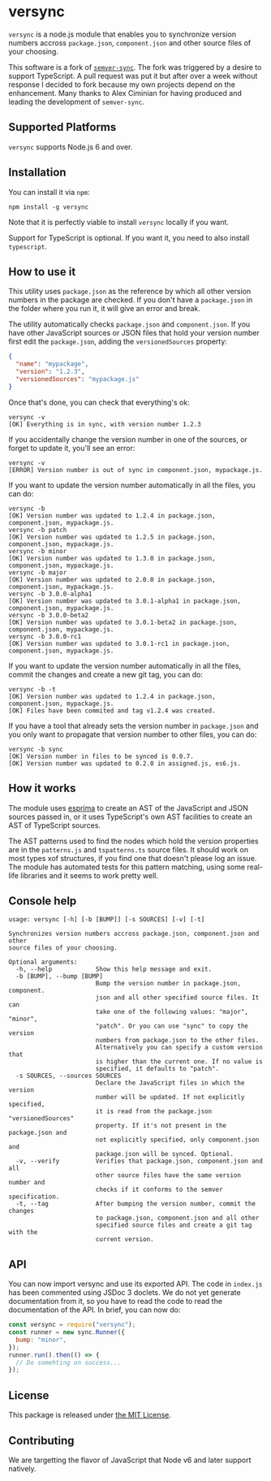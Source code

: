 # versync

`versync` is a node.js module that enables you to synchronize version numbers
accross `package.json`, `component.json` and other source files of your
choosing.

This software is a fork of
[`semver-sync`](https://github.com/cimi/semver-sync). The fork was triggered by
a desire to support TypeScript. A pull request was put it but after over a week
without response I decided to fork because my own projects depend on the
enhancement. Many thanks to Alex Ciminian for having produced and leading the
development of `semver-sync`.

## Supported Platforms

`versync` supports Node.js 6 and over.

## Installation

You can install it via `npm`:

```console
npm install -g versync
```

Note that it is perfectly viable to install `versync` locally if you want.

Support for TypeScript is optional. If you want it, you need to also install
`typescript`.

## How to use it

This utility uses `package.json` as the reference by which all other version
numbers in the package are checked. If you don't have a `package.json` in the
folder where you run it, it will give an error and break.

The utility automatically checks `package.json` and `component.json`. If you
have other JavaScript sources or JSON files that hold your version number first
edit the `package.json`, adding the `versionedSources` property:

```json
{
  "name": "mypackage",
  "version": "1.2.3",
  "versionedSources": "mypackage.js"
}
```

Once that's done, you can check that everything's ok:

```console
versync -v
[OK] Everything is in sync, with version number 1.2.3
```

If you accidentally change the version number in one of the sources, or forget
to update it, you'll see an error:

```console
versync -v
[ERROR] Version number is out of sync in component.json, mypackage.js.
```

If you want to update the version number automatically in all the files, you can
do:

```console
versync -b
[OK] Version number was updated to 1.2.4 in package.json, component.json, mypackage.js.
versync -b patch
[OK] Version number was updated to 1.2.5 in package.json, component.json, mypackage.js.
versync -b minor
[OK] Version number was updated to 1.3.0 in package.json, component.json, mypackage.js.
versync -b major
[OK] Version number was updated to 2.0.0 in package.json, component.json, mypackage.js.
versync -b 3.0.0-alpha1
[OK] Version number was updated to 3.0.1-alpha1 in package.json, component.json, mypackage.js.
versync -b 3.0.0-beta2
[OK] Version number was updated to 3.0.1-beta2 in package.json, component.json, mypackage.js.
versync -b 3.0.0-rc1
[OK] Version number was updated to 3.0.1-rc1 in package.json, component.json, mypackage.js.
```

If you want to update the version number automatically in all the files, commit
the changes and create a new git tag, you can do:

```console
versync -b -t
[OK] Version number was updated to 1.2.4 in package.json, component.json, mypackage.js.
[OK] Files have been commited and tag v1.2.4 was created.
```

If you have a tool that already sets the version number in ``package.json`` and
you only want to propagate that version number to other files, you can do:

```console
versync -b sync
[OK] Version number in files to be synced is 0.0.7.
[OK] Version number was updated to 0.2.0 in assigned.js, es6.js.
```

## How it works

The module uses [esprima](https://github.com/jquery/esprima) to create an AST of
the JavaScript and JSON sources passed in, or it uses TypeScript's own AST
facilities to create an AST of TypeScript sources.

The AST patterns used to find the nodes which hold the version properties are in
the `patterns.js` and `tspatterns.ts` source files. It should work on most types
xof structures, if you find one that doesn't please log an issue. The module has
automated tests for this pattern matching, using some real-life libraries and it
seems to work pretty well.

## Console help

```
usage: versync [-h] [-b [BUMP]] [-s SOURCES] [-v] [-t]

Synchronizes version numbers accross package.json, component.json and other
source files of your choosing.

Optional arguments:
  -h, --help            Show this help message and exit.
  -b [BUMP], --bump [BUMP]
                        Bump the version number in package.json, component.
                        json and all other specified source files. It can
                        take one of the following values: "major", "minor",
                        "patch". Or you can use "sync" to copy the version
                        numbers from package.json to the other files.
                        Alternatively you can specify a custom version that
                        is higher than the current one. If no value is
                        specified, it defaults to "patch".
  -s SOURCES, --sources SOURCES
                        Declare the JavaScript files in which the version
                        number will be updated. If not explicitly specified,
                        it is read from the package.json "versionedSources"
                        property. If it's not present in the package.json and
                        not explicitly specified, only component.json and
                        package.json will be synced. Optional.
  -v, --verify          Verifies that package.json, component.json and all
                        other source files have the same version number and
                        checks if it conforms to the semver specification.
  -t, --tag             After bumping the version number, commit the changes
                        to package.json, component.json and all other
                        specified source files and create a git tag with the
                        current version.
```

## API

You can now import versync and use its exported API. The code in
`index.js` has been commented using JSDoc 3 doclets. We do not yet
generate documentation from it, so you have to read the code to read
the documentation of the API. In brief, you can now do:

```js
const versync = require("versync");
const runner = new sync.Runner({
  bump: "minor",
});
runner.run().then(() => {
  // Do somehting on success...
});
```

## License

This package is released under [the MIT
License](http://opensource.org/licenses/MIT).

## Contributing

We are targetting the flavor of JavaScript that Node v6 and later support
natively.
